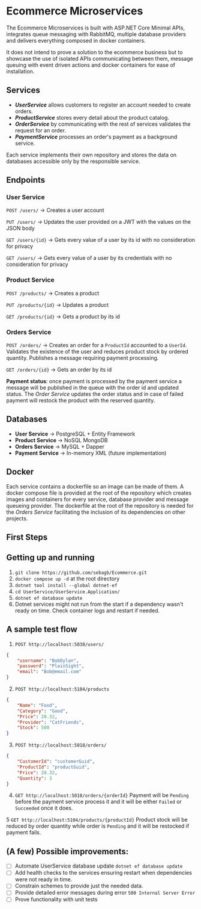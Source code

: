 # Ecommerce Microservices

The Ecommerce Microservices is built with ASP.NET Core Minimal APIs, integrates queue messaging with RabbitMQ, multiple database providers and delivers everything composed in docker containers.

It does not intend to prove a solution to the ecommerce business but to showcase the use of isolated APIs communicating between them, message queuing with event driven actions and docker containers for ease of installation.

## Services

- ***UserService*** allows customers to register an account needed to create orders.
- ***ProductService*** stores every detail about the product catalog.
- ***OrderService*** by communicating with the rest of services validates the request for an order.
- ***PaymentService*** processes an order's payment as a background service.

Each service implements their own repository and stores the data on databases accessible only by the responsible service.

## Endpoints

### User Service

`POST /users/` -> Creates a user account

`PUT /users/` -> Updates the user provided on a JWT with the values on the JSON body

`GET /users/{id}` -> Gets every value of a user by its id with no consideration for privacy

`GET /users/` -> Gets every value of a user by its credentials with no consideration for privacy

### Product Service

`POST /products/` -> Creates a product

`PUT /products/{id}` -> Updates a product

`GET /products/{id}` -> Gets a product by its id

### Orders Service

`POST /orders/` -> Creates an order for a `ProductId` accounted to a `UserId`. Validates the existence of the user and reduces product stock by ordered quantity. Publishes a message requiring payment processing.

`GET /orders/{id}` -> Gets an order by its id

**Payment status**: once payment is processed by the payment service a message will be published in the queue with the order id and updated status. The *Order Service* updates the order status and in case of failed payment will restock the product with the reserved quantity.

## Databases

- **User Service** -> PostgreSQL + Entity Framework
- **Product Service** -> NoSQL MongoDB
- **Orders Service** -> MySQL + Dapper
- **Payment Service** ->  In-memory XML (future implementation)

## Docker

Each service contains a dockerfile so an image can be made of them.
A docker compose file is provided at the root of the repository which creates images and containers for every service, database provider and message queueing provider.
The dockerfile at the root of the repository is needed for the *Orders Service* facilitating the inclusion of its dependencies on other projects.

## First Steps

## Getting up and running

1) `git clone https://github.com/sebagb/Ecommerce.git`
2) `docker compose up -d` at the root directory
3) `dotnet tool install --global dotnet-ef`
4) `cd UserService/UserService.Application/`
5) `dotnet ef database update`
6) Dotnet services might not run from the start if a dependency wasn't ready on time. Check container logs and restart if needed.

## A sample test flow
1) `POST http://localhost:5030/users/`
```json
{
	"username": "BobDylan",
	"password": "PlainSight",
	"email": "Bob@email.com"
}
```

2) `POST http://localhost:5104/products`
```json
{
	"Name": "Food",
	"Category": "Good",
	"Price": 20.32,
	"Provider": "CatFriends",
	"Stock": 500
}
```

3) `POST http://localhost:5018/orders/`
```json
{
	"CustomerId": "customerGuid",
	"ProductId": "productGuid",
	"Price": 20.32,
	"Quantity": 3
}
```

4) `GET http://localhost:5018/orders/{orderId}`
Payment will be `Pending` before the payment service process it and it will be either `Failed` or `Succeeded` once it does.

5 `GET http://localhost:5104/products/{productId}`
Product stock will be reduced by order quantity while order is `Pending` and it will be restocked if payment fails.

## (A few) Possible improvements:
- [ ] Automate UserService database update `dotnet ef database update`
- [ ] Add health checks to the services ensuring restart when dependencies were not ready in time.
- [ ] Constrain schemes to provide just the needed data.
- [ ] Provide detailed error messages during error `500 Internal Server Error`
- [ ] Prove functionality with unit tests